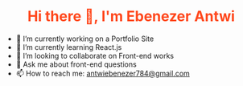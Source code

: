 <h1 style="color: #ff481d; text-align: center;">Hi there 👋, I'm Ebenezer Antwi</h1>

<!--
**kwadwoambitious/kwadwoambitious** is a ✨ _special_ ✨ repository because its `README.md` (this file) appears on your GitHub profile.

Here are some ideas to get you started:
-->

- 🔭 I’m currently working on a Portfolio Site
- 🌱 I’m currently learning React.js
- 👯 I’m looking to collaborate on Front-end works
- 💬 Ask me about front-end questions
- 📫 How to reach me: antwiebenezer784@gmail.com
